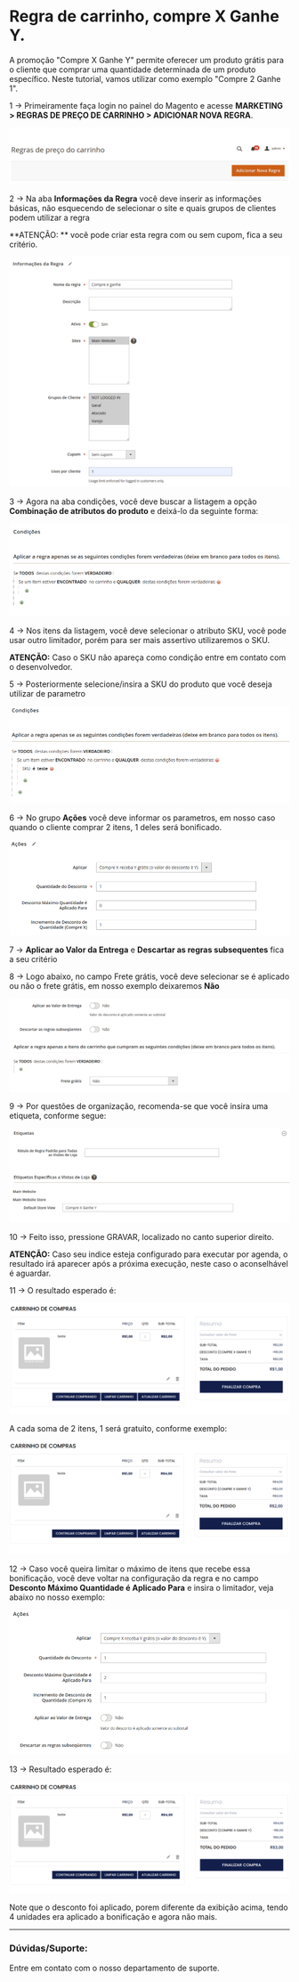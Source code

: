 # Regra de carrinho, compre X Ganhe Y.

A promoção "Compre X Ganhe Y" permite oferecer um produto grátis para o cliente que comprar uma quantidade determinada de um produto específico. Neste tutorial, vamos utilizar como exemplo "Compre 2 Ganhe 1". 




1 -> Primeiramente faça login no painel do Magento e acesse **MARKETING > REGRAS DE PREÇO DE CARRINHO > ADICIONAR NOVA REGRA**.

![criar regra](https://github.com/Oficina-do-Dev/Tutoriais/blob/main/Magento_2/089%20-%20Compre%20X%20e%20ganhe%20Y%20-%20Regra/images/1-adicionar.png)

2 -> Na aba **Informações da Regra** você deve inserir as informações básicas, não esquecendo de selecionar o site e quais grupos de clientes podem utilizar a regra

**ATENÇÃO: ** você pode criar esta regra com ou sem cupom, fica a seu critério.

![informações da regra](https://github.com/Oficina-do-Dev/Tutoriais/blob/main/Magento_2/089%20-%20Compre%20X%20e%20ganhe%20Y%20-%20Regra/images/2-informacoes.png)

3 -> Agora na aba condições, você deve buscar a listagem a opção **Combinação de atributos do produto** e deixá-lo da seguinte forma:

![condicoes](https://github.com/Oficina-do-Dev/Tutoriais/blob/main/Magento_2/089%20-%20Compre%20X%20e%20ganhe%20Y%20-%20Regra/images/3-condicoes.png)

4 -> Nos itens da listagem, você deve selecionar o atributo SKU, você pode usar outro limitador, porém para ser mais assertivo utilizaremos o SKU.

**ATENÇÃO:** Caso o SKU não apareça como condição entre em contato com o desenvolvedor.

5 -> Posteriormente selecione/insira a SKU do produto que você deseja utilizar de parametro

![sku](https://github.com/Oficina-do-Dev/Tutoriais/blob/main/Magento_2/089%20-%20Compre%20X%20e%20ganhe%20Y%20-%20Regra/images/4-sku.png)

6 -> No grupo **Ações** você deve informar os parametros, em nosso caso quando o cliente comprar 2 itens, 1 deles será bonificado.

![grupo de ações](https://github.com/Oficina-do-Dev/Tutoriais/blob/main/Magento_2/089%20-%20Compre%20X%20e%20ganhe%20Y%20-%20Regra/images/5-qtdedesconto.png)

7 -> **Aplicar ao Valor da Entrega** e **Descartar as regras subsequentes** fica a seu critério

8 -> Logo abaixo, no campo Frete grátis, você deve selecionar se é aplicado ou não o frete grátis, em nosso exemplo deixaremos **Não**

![frete gratis](https://github.com/Oficina-do-Dev/Tutoriais/blob/main/Magento_2/089%20-%20Compre%20X%20e%20ganhe%20Y%20-%20Regra/images/6-fretegratis.png)

9 -> Por questões de organização, recomenda-se que você insira uma etiqueta, conforme segue:

![etiqueta](https://github.com/Oficina-do-Dev/Tutoriais/blob/main/Magento_2/089%20-%20Compre%20X%20e%20ganhe%20Y%20-%20Regra/images/7-etiqueta.png)

10 -> Feito isso, pressione GRAVAR, localizado no canto superior direito.

**ATENÇÃO:** Caso seu indice esteja configurado para executar por agenda, o resultado irá aparecer após a próxima execução, neste caso o aconselhável é aguardar.

11 -> O resultado esperado é:

![resultado 1](https://github.com/Oficina-do-Dev/Tutoriais/blob/main/Magento_2/089%20-%20Compre%20X%20e%20ganhe%20Y%20-%20Regra/images/8-resultado.png)

A cada soma de 2 itens, 1 será gratuito, conforme exemplo:

![resultado 2](https://github.com/Oficina-do-Dev/Tutoriais/blob/main/Magento_2/089%20-%20Compre%20X%20e%20ganhe%20Y%20-%20Regra/images/9-resultadomultiplos.png)

12 -> Caso você queira limitar o máximo de itens que recebe essa bonificação, você deve voltar na configuração da regra e no campo **Desconto Máximo Quantidade é Aplicado Para** e insira o limitador, veja abaixo no nosso exemplo:

![limitador](https://github.com/Oficina-do-Dev/Tutoriais/blob/main/Magento_2/089%20-%20Compre%20X%20e%20ganhe%20Y%20-%20Regra/images/10-limitador.png)

13 -> Resultado esperado é:

![limitador sucesso](https://github.com/Oficina-do-Dev/Tutoriais/blob/main/Magento_2/089%20-%20Compre%20X%20e%20ganhe%20Y%20-%20Regra/images/11-limitadorsucesso.png)

Note que o desconto foi aplicado, porem diferente da exibição acima, tendo 4 unidades era aplicado a bonificação e agora não mais.

<hr>

### Dúvidas/Suporte:

Entre em contato com o nosso departamento de suporte.